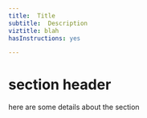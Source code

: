 ```yaml
---
title:  Title
subtitle:  Description
viztitle: blah
hasInstructions: yes

---
```

# section header

here are some details about the section